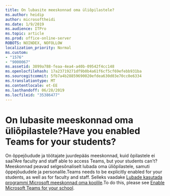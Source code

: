 ```yaml
---
title: On lubasite meeskonnad oma üliõpilastele?
ms.author: heidip
author: microsoftheidi
ms.date: 1/9/2019
ms.audience: ITPro
ms.topic: article
ms.prod: office-online-server
ROBOTS: NOINDEX, NOFOLLOW
localization_priority: Normal
ms.custom:
- "1576"
- "9000067"
ms.assetid: 3899a788-feaa-4ea4-a40b-09542f4cc148
ms.openlocfilehash: 17a23719271df9b0b4a61f6cf5cf69efebb931ba
ms.sourcegitcommit: 5fb7a4b28859690020efdea630d03e70cc0e6334
ms.translationtype: MT
ms.contentlocale: et-EE
ms.lasthandoff: 06/28/2019
ms.locfileid: "35386477"
---
```

# <a name="have-you-enabled-teams-for-your-students"></a><span data-ttu-id="c326e-102">On lubasite meeskonnad oma üliõpilastele?</span><span class="sxs-lookup"><span data-stu-id="c326e-102">Have you enabled Teams for your students?</span></span>

<span data-ttu-id="c326e-103">On õppejõudude ja töötajate juurdepääs meeskonnad, kuid õpilastele ei saa?</span><span class="sxs-lookup"><span data-stu-id="c326e-103">Are faculty and staff able to access Teams, but your students can't?</span></span> <span data-ttu-id="c326e-104">Meeskonnad peavad selgesõnaliselt lubada oma üliõpilastele, samuti õppejõududele ja personalile.</span><span class="sxs-lookup"><span data-stu-id="c326e-104">Teams needs to be explicitly enabled for your students, as well as for faculty and staff.</span></span> <span data-ttu-id="c326e-105">Selleks vaadake [Lubade kasutada programmi Microsoft meeskonnad oma koolile](https://docs.microsoft.com/education/get-started/enable-microsoft-teams).</span><span class="sxs-lookup"><span data-stu-id="c326e-105">To do this, please see [Enable Microsoft Teams for your school](https://docs.microsoft.com/education/get-started/enable-microsoft-teams).</span></span>
  
